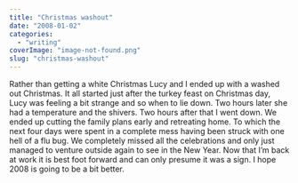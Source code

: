 ```yaml
---
title: "Christmas washout"
date: "2008-01-02"
categories: 
  - "writing"
coverImage: "image-not-found.png"
slug: "christmas-washout"
---
```


Rather than getting a white Christmas Lucy and I ended up with a washed out Christmas. It all started just after the turkey feast on Christmas day, Lucy was feeling a bit strange and so when to lie down. Two hours later she had a temperature and the shivers. Two hours after that I went down. We ended up cutting the family plans early and retreating home. To which the next four days were spent in a complete mess having been struck with one hell of a flu bug. We completely missed all the celebrations and only just managed to venture outside again to see in the New Year. Now that I’m back at work it is best foot forward and can only presume it was a sign. I hope 2008 is going to be a bit better.
